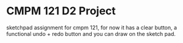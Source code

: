 # CMPM 121 D2 Project

sketchpad assignment for cmpm 121, for now it has a clear button, a functional undo + redo button and you can draw on the sketch pad.
